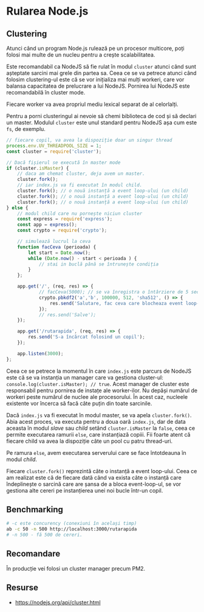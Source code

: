 # Rularea Node.js

## Clustering

Atunci când un program Node.js rulează pe un procesor multicore, poți folosi mai multe de un nucleu pentru a crește scalabilitatea.

Este recomandabil ca NodeJS să fie rulat în modul `cluster` atunci când sunt așteptate sarcini mai grele din partea sa. Ceea ce se va petrece atunci când folosim clustering-ul este că se vor inițializa mai mulți workeri, care vor balansa capacitatea de prelucrare a lui NodeJS. Pornirea lui NodeJS este recomandabilă în cluster mode.

Fiecare worker va avea propriul mediu lexical separat de al celorlalți.

Pentru a porni clusteringul ai nevoie să chemi biblioteca de cod și să declari un master. Modulul `cluster` este unul standard pentru NodeJS așa cum este `fs`, de exemplu.

```javascript
// fiecare copil, va avea la dispoziție doar un singur thread
process.env.UV_THREADPOOL_SIZE = 1;
const cluster = require('cluster');

// Dacă fișierul se execută în master mode
if (cluster.isMaster) {
    // daca am chemat cluster, deja avem un master.
    cluster.fork();
    // iar index.js va fi executat în modul child.
    cluster.fork(); // o nouă instanță a event loop-ului (un child)
    cluster.fork(); // o nouă instanță a event loop-ului (un child)
    cluster.fork(); // o nouă instanță a event loop-ului (un child)
} else {
    // modul child care nu pornește niciun cluster
	const express = require('express');
	const app = express();
	const crypto = require('crypto');

	// simulează lucrul la ceva
	function facCeva (perioada) {
		let start = Date.now();
		while (Date.now() - start < perioada ) {
			// stai in buclă până se întrunește condiția
		}
	};

	app.get('/', (req, res) => {
			// facCeva(5000); // se va înregistra o întârziere de 5 secunde.
			crypto.pbkdf2('a','b', 100000, 512, 'sha512', () => {
				res.send('Salutare, fac ceva care blocheaza event loop-ul');
			});
			// res.send('Salve');
    });

    app.get('/rutarapida', (req, res) => {
        res.send('S-a încărcat folosind un copil');
    });

	app.listen(3000);
};
```

Ceea ce se petrece la momentul în care `index.js` este parcurs de NodeJS este că se va instanția un manager care va gestiona cluster-ul: `console.log(cluster.isMaster); // true`. Acest manager de cluster este responsabil pentru pornirea de instațe ale worker-ilor. Nu depăși numărul de workeri peste numărul de nuclee ale procesorului. În acest caz, nucleele existente vor încerca să facă câte puțin din toate sarcinile.

Dacă `index.js` va fi executat în modul master, se va apela `cluster.fork()`. Abia acest proces, va executa pentru a doua oară `index.js`, dar de data aceasta în modul *slave* sau *child* setând `cluster.isMaster` la `false`, ceea ce permite executarea ramurii `else`, care instanțiază copiii. Fii foarte atent că fiecare child va avea la dispoziție câte un pool cu patru thread-uri.

Pe ramura `else`, avem executarea serverului care se face întotdeauna în modul *child*.

Fiecare `cluster.fork()` reprezintă câte o instanță a event loop-ului. Ceea ce am realizat este că de fiecare dată când va exista câte o instanță care îndeplinește o sarcină care are șansa de a bloca event-loop-ul, se vor gestiona alte cereri pe instanțierea unei noi bucle într-un copil.

## Benchmarking

```bash
# -c este concurency (conexiuni în același timp)
ab -c 50 -n 500 http://localhost:3000/rutarapida
# -n 500 - fă 500 de cereri.
```

## Recomandare

În producție vei folosi un cluster manager precum PM2.

## Resurse

- https://nodejs.org/api/cluster.html
